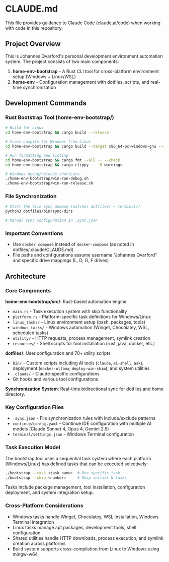 # CLAUDE.md

This file provides guidance to Claude Code (claude.ai/code) when working with code in this repository.

## Project Overview

This is Johannes Qvarford's personal development environment automation system. The project consists of two main components:

1. **home-env-bootstrap** - A Rust CLI tool for cross-platform environment setup (Windows + Linux/WSL)
2. **home-env** - Configuration management with dotfiles, scripts, and real-time synchronization

## Development Commands

### Rust Bootstrap Tool (home-env-bootstrap/)
```bash
# Build for Linux
cd home-env-bootstrap && cargo build --release

# Cross-compile for Windows from Linux  
cd home-env-bootstrap && cargo build --target x86_64-pc-windows-gnu --release

# Run formatting and linting
cd home-env-bootstrap && cargo fmt --all -- --check
cd home-env-bootstrap && cargo clippy -- -D warnings

# Windows debug/release shortcuts
./home-env-bootstrap/win-run-debug.sh
./home-env-bootstrap/win-run-release.sh
```

### File Synchronization
```bash
# Start the file sync daemon (watches dotfiles/ ↔ terminal/)
python3 dotfiles/bin/sync-dirs

# Manual sync configuration in .sync.json
```

### Important Conventions
- Use `docker compose` instead of `docker-compose` (as noted in dotfiles/.claude/CLAUDE.md)
- File paths and configurations assume username "Johannes Qvarford" and specific drive mappings (L, D, G, F drives)

## Architecture

### Core Components

**home-env-bootstrap/src/**: Rust-based automation engine
- `main.rs` - Task execution system with skip functionality
- `platform.rs` - Platform-specific task definitions for Windows/Linux
- `linux_tasks/` - Linux environment setup (bash, packages, tools)
- `windows_tasks/` - Windows automation (Winget, Chocolatey, WSL, scheduled tasks)
- `utility/` - HTTP requests, process management, symlink creation
- `resources/` - Shell scripts for tool installation (rust, java, docker, etc.)

**dotfiles/**: User configuration and 70+ utility scripts
- `bin/` - Custom scripts including AI tools (`claude`, `ai-shell`, `ask`), deployment (`docker-ollama`, `deploy-win-shim`), and system utilities
- `.claude/` - Claude-specific configurations
- Git hooks and various tool configurations

**Synchronization System**: Real-time bidirectional sync for dotfiles and home directory.

### Key Configuration Files
- `.sync.json` - File synchronization rules with include/exclude patterns
- `continue/config.yaml` - Continue IDE configuration with multiple AI models (Claude Sonnet 4, Opus 4, Gemini 2.5)
- `terminal/settings.json` - Windows Terminal configuration

### Task Execution Model
The bootstrap tool uses a sequential task system where each platform (Windows/Linux) has defined tasks that can be executed selectively:
```bash
./bootstrap --task <task_name>  # Run specific task
./bootstrap --skip <number>     # Skip initial N tasks
```

Tasks include package management, tool installation, configuration deployment, and system integration setup.

### Cross-Platform Considerations
- Windows tasks handle Winget, Chocolatey, WSL installation, Windows Terminal integration
- Linux tasks manage apt packages, development tools, shell configuration
- Shared utilities handle HTTP downloads, process execution, and symlink creation across platforms
- Build system supports cross-compilation from Linux to Windows using mingw-w64